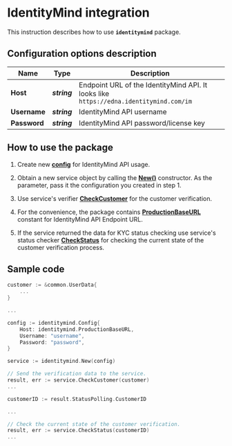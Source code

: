 # IdentityMind integration

This instruction describes how to use **`identitymind`** package.

## Configuration options description

| **Name** | **Type** | **Description** |
| -------- | -------- | --------------- |
| **Host** | _**string**_ | Endpoint URL of the IdentityMind API. It looks like `https://edna.identitymind.com/im` |
| **Username** | _**string**_ | IdentityMind API username |
| **Password** | _**string**_ | IdentityMind API password/license key |

## How to use the package

1) Create new [**config**](contract.go#L12) for IdentityMind API usage.

2) Obtain a new service object by calling the [**New()**](service.go#L21) constructor. As the parameter, pass it the configuration you created in step 1.

3) Use service's verifier [**CheckCustomer**](service.go#L28) for the customer verification.

4) For the convenience, the package contains [**ProductionBaseURL**](contract.go#L9) constant for IdentityMind API Endpoint URL.

5) If the service returned the data for KYC status checking use service's status checker [**CheckStatus**](service.go#L35) for checking the current state of the customer verification process.

## Sample code

```go
customer := &common.UserData{
    ...
}

...

config := identitymind.Config{
    Host: identitymind.ProductionBaseURL,
    Username: "username",
    Password: "password",
}

service := identitymind.New(config)

// Send the verification data to the service.
result, err := service.CheckCustomer(customer)
...

customerID := result.StatusPolling.CustomerID

...

// Check the current state of the customer verification.
result, err := service.CheckStatus(customerID)
...

```
